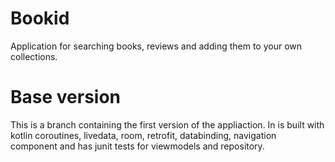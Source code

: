 # Bookid
Application for searching books, reviews and adding them to your own collections.

# Base version
This is a branch containing the first version of the appliaction. In is built with kotlin coroutines, livedata, room, retrofit, databinding, navigation component  and has junit tests for viewmodels and repository.
